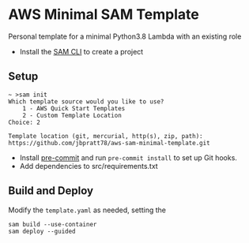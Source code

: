AWS Minimal SAM Template
========================

Personal template for a minimal Python3.8 Lambda with an existing role

-	Install the [SAM CLI](https://docs.aws.amazon.com/serverless-application-model/latest/developerguide/serverless-sam-cli-install.html) to create a project

Setup
-----

```
~ >sam init
Which template source would you like to use?
	1 - AWS Quick Start Templates
	2 - Custom Template Location
Choice: 2

Template location (git, mercurial, http(s), zip, path): https://github.com/jbpratt78/aws-sam-minimal-template.git
```

-	Install [pre-commit](https://pre-commit.com/) and run `pre-commit install` to set up Git hooks.
-	Add dependencies to src/requirements.txt

Build and Deploy
----------------

Modify the `template.yaml` as needed, setting the

```
sam build --use-container
sam deploy --guided
```
